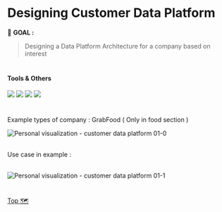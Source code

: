 # Designing Customer Data Platform
:round_pushpin: **GOAL :** 
> Designing a Data Platform Architecture for a company based on interest

# <h4>Tools & Others</h4>

[![](https://img.shields.io/badge/tools-miro-green?style=f?style=flat-square&logo=miro&logoColor=white&color=2bbc8a)](https://miro.com/)
[![](https://img.shields.io/badge/OS-Mac-green?style=f?style=flat-square&logo=macos&logoColor=white)](https://www.apple.com/macos/ventura/)
[![](https://img.shields.io/badge/OS-Windows-green?style=f?style=flat-square&logo=windows&logoColor=white)](https://www.microsoft.com/)
[![](https://img.shields.io/badge/Git_Update-16_Jun_2023-brightgreen?style=f?style=flat-square&logo=github&logoColor=white)](https://github.com/)

#

Example types of company : GrabFood ( Only in food section )

![Personal visualization - customer data platform 01-0](https://github.com/HikariJadeEmpire/AdvancedAnalytics-MADT8101/assets/118663358/e9394201-87b1-4f4b-a6df-23f84e6f62ab)

<br>
Use case in example : <br>

<br>

![Personal visualization - customer data platform 01-1](https://github.com/HikariJadeEmpire/AdvancedAnalytics-MADT8101/assets/118663358/26f01e02-4684-4be0-8fa9-fbb3989cf84b)

#
[Top :world_map:](https://github.com/HikariJadeEmpire/AdvancedAnalytics-MADT8101/blob/main/Week01_DesigningCustomerDataPlatform/week01-description.md#designing-customer-data-platform)

